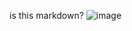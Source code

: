 is this markdown?
![image](https://github.com/user-attachments/assets/69df2b96-c55e-4f30-a54b-9715692bcb75)
